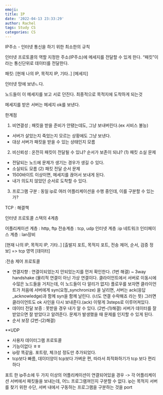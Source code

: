 ```yaml
---
emoji:
title: IP
date: '2022-04-13 23:33:29'
author: Rachel
tags: Study CS
categories: CS
---
```


IP주소 - 인터넷 통신을 하기 위한 최소한의 규칙

인터넷 프로토콜의 역할
지정한 주소(IP주소)에 메세지를 전달할 수 있게 한다.
“패킷”이라는 통신단위로 데이터를 전달한다.

패킷:
[현재 나의 IP, 목적지 IP, 기타..]
[메세지]

인터넷 망에 보낸ㄴ다.

노드들이 이 메세지를 보고 서로 던진다.
최종적으로 목적지에 도착하게 되는것

메세지를 받은 서버는 메세지 ok를 보낸다.

한계점

1. 비연결성 ; 패킷을 받을 준비가 안됐는데도, 그냥 보내버린다.(ex 서비스 불능)

- 서버가 살았는지 죽었는지 모르는 상황에도 그냥 보낸다.
- 대상 서버가 패킷을 받을 수 있는 상태인지 모름

2. 비신뢰성 : 온전히 패킷이 전달될 수 있냐? 순서가 보존이 되냐?
   (1) 패킷 소실 문제

- 전달되는 노드에 문제가 생기는 경우가 생길 수 있다.
- 소실되도 모름
  (2) 패킷 전달 순서 문제
- 1500바이트 이상이면, 메세지를 끊어서 보내게 된다.
- 내가 의도치 않았던 순서로 도착할 수 있다.

3. 프로그램 구분 : 동일 ip로 여러 어플리케이션을 수행 중인데, 이를 구분할 수 있는가?

TCP : 해결책

인터넷 프로토콜 스텍의 4계층

어플리케이션 계층 : http, ftp
전송계층 : tcp, udp
인터넷 계층 :ip
네트워크 인터페이스 계층 : lan장비

[현재 나의 IP, 목적지 IP, 기타..]
[출발지 포트, 목적지 포트, 전송 제어, 순서, 검증 정보] => tcp 영역
[데이터]

:전송 제어 프로토콜

- 연결지향 : 연결이되었는지 안되었는지를 먼저 확인한다. (1번 해결) ~ 3way handshake (물리적 연결이 아닌 가상 연결이다. 클라이언트에서 서버로 이동시에 수많은 노드들을 거치는데, 이 노드들이 다 알리가 없지)
  플로우를 보자면
  클라이언트가 처음에 서버에게 syn(요청\_synchronize) 을 날리면, 서버는 ack(응답\_acknowledge)과 함께 syn을 함께 날린다. (너도 연결 수락해죠 라는 뜻) 그러면 클라이언트도 ok 사인을 다시 보내준다.(ack) 이렇게 3steps로 이루어져있다.
- 데이터 전달 보증 : 못받을 경우 내가 알 수 있다. (2번-(1)해결)
  서버가 데이터를 잘 받았으면 잘 받았다고 알려준다.
  문제가 발생했을 때 문제를 인지할 수 있게 된다.
- 순서 보장 (2번-(2)해결)

\*\*UDP

- 사용자 데이터그램 프로토콜
- 기능이없다 ㅎㅎ
- ip랑 똑같음. 포트랑, 체크성 정도만 추가되었다.
- tcp보다 빠름, 데이터양이 tcp보다 가벼운 편, 따라서 최적화하기가 tcp 보다 편리하다

포트
한 ip주소에 두 가지 이상의 어플리케이션이 연결되어있을 경우
-> 각 어플리케이션 서버에서 패킷들을 보내는데, 어느 프로그램꺼인지 구분할 수 없다.
ip는 목적지 서버를 찾기 위한 수단, 서버 내에서 구동하는 프로그램을 구분하는 것을 port
